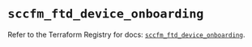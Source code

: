 # `sccfm_ftd_device_onboarding`

Refer to the Terraform Registry for docs: [`sccfm_ftd_device_onboarding`](https://registry.terraform.io/providers/ciscodevnet/sccfm/0.2.5/docs/resources/ftd_device_onboarding).
